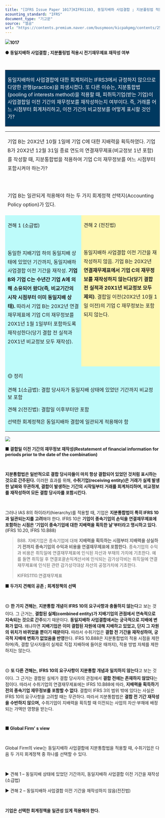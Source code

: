```yaml
---
title: "[IFRS Issue Paper 1017]KIFRS1103, 동일지배하 사업결합 ; 지분풀링법 적용시 전기재무제표 재작성 여부 ①"
acounting_standard: "IFRS"
document_type: "기고문"
source: "엘곰"
url: "https://contents.premium.naver.com/busymoon/kicpakpmg/contents/250811170238013zk"
---
```

![](https://n2.news.naver.com/l.gif?type=content)**1017**

**● 동일지배하 사업결합 ; 지분풀링법 적용시 전기재무제표 재작성 여부**

**​**

<table style=""><tbody><tr><td colspan="3" rowspan="1" style="width: 100.0%; height: 129.0px;  background-color: #003960;"><div><p style=""><span style="color:#ffffff;">동일지배하의 사업결합에 대한 회계처리는 IFRS3에서 규정하지 않으므로 다양한 관행(practice)을 파생시켰다. 또 다른 이슈는, 지분통합법(pooling of interests method)을 적용할 때, 피취득기업(받는 기업)이 사업결합일 이전 기간의 재무정보를 재작성하는지 여부이다. 즉, 거래를 어느 시점부터 회계처리하고, 이전 기간의 비교정보를 어떻게 표시할 것인가?</span></p></div></td></tr></tbody></table>

<table style=""><tbody><tr><td colspan="3" rowspan="1" style="width: 100.0%; height: 64.5px;  "><div><p style="line-height:1.8;"><span style="">기업 B는 20X2년 10월 1일에 기업 C에 대한 지배력을 획득하였다. 기업 B가 20X2년 12월 31일 종료 연도의 연결재무제표(비교정보 1년 포함)를 작성할 때, 지분통합법을 적용하여 기업 C의 재무정보를 어느 시점부터 포함시켜야 하는가?</span></p></div><div><p style="line-height:1.8;"><span style="">​</span></p></div><div><p style="line-height:1.8;"><span style="">기업 B는 일관되게 적용해야 하는 두 가지 회계정책 선택지(Accounting Policy option)가 있다.</span></p></div></td></tr><tr><td colspan="2" rowspan="1" style="width: 49.17%; height: 32.25px;  background-color: #bdfbfa;"><div><p style="line-height:1.8;"><span style="">견해 1 (소급법)</span></p></div><div><p style="line-height:1.8;"><span style="">​</span></p></div><div><p style="line-height:1.8;"><span style="">동일한 지배기업 하의 동일지배 상태에 있었던 기간까지, 동일지배하 사업결합 이전 기간을 재작성. </span><span style=""><b>기업 B와 기업 C는 수년간 기업 A에 의해 소유되어 왔다(즉, 비교기간의 시작 시점부터 이미 동일지배 상태).</b></span><span style=""> 따라서 기업 B는 20X2년 연결재무제표에 기업 C의 재무정보를 20X1년 1월 1일부터 포함하도록 재작성한다(당기 결합 전 실적과 20X1년 비교정보 모두 재작성).</span></p></div><div><p style="line-height:1.8;"><span style="">​</span></p></div></td><td colspan="1" rowspan="1" style="width: 50.83%; height: 32.25px;  background-color: #fff8b2;"><div><p style="line-height:1.8;"><span style="">견해 2 (전진법)</span></p></div><div><p style="line-height:1.8;"><span style="">​</span></p></div><div><p style="line-height:1.8;"><span style="">동일지배하 사업결합 이전 기간을 재작성하지 않음. 기업 B는 20X2년 </span><span style=""><b>연결재무제표에서 기업 C의 재무정보를 재작성하지 않는다(당기 결합 전 실적과 20X1년 비교정보 모두 제외)</b></span><span style="">. 결합일 이전(20X2년 10월 1일 이전)의 기업 C 재무정보는 포함되지 않는다.</span></p></div><div><p style="line-height:1.8;"><span style="">​</span></p></div><div><p style="line-height:1.8;"><span style="">​</span></p></div><div><p style="line-height:1.8;"><span style="">​</span></p></div></td></tr><tr><td colspan="3" rowspan="1" style="width: 100.0%; height: 32.25px;  background-color: #bdfbfa;"><div><p style=""><span style="">🟡 정리</span></p></div><div><p style=""><span style="">견해 1(소급법)</span><span style="">: 결합 당사자가 동일지배 상태에 있었던 기간까지 비교정보 포함</span></p></div><div><p style=""><span style="">견해 2(전진법)</span><span style="">: 결합일 이후부터만 포함</span></p></div><div><p style=""><span style="">선택한 회계정책은 동일지배하 결합에 일관되게 적용해야 함</span></p></div></td></tr></tbody></table>

![](https://scs-phinf.pstatic.net/MjAyNTA4MTFfMTMx/MDAxNzU0ODk3Njk0MjE5.Rad1k1V5vhBaemRpqBXHYN0RtBmv-iBFUUmgYoRYIZIg.2CeBNxErBCN-suTkBbqwzhcZss_2PjIR6NuespWFdYsg.PNG/image.png?type=w800)

**■ 결합일 이전 기간의 재무정보 재작성(Restatement of financial information for periods prior to the date of the combination)**

​

**지분통합법은 일반적으로 결합 당사자들이 마치 항상 결합되어 있었던 것처럼 표시하는 것으로 간주된다.** 이러한 효과를 위해, **수취기업(receiving entity)은 거래가 실제 발생한 날짜와 무관하게, 결합이 발생하는 기간의 시작일부터 거래를 회계처리하며, 비교정보를 재작성하여 모든 결합 당사자를 포함시킨다.**

**​**

그러나 IAS 8의 하이라키(hierarchy)를 적용할 때, 기업은 **지분통합법이 특히 IFRS 10과 일관되는지를 고려**해야 한다. IFRS 10은 **기업이 종속기업의 손익을 연결재무제표에 포함하는 시점은 ‘기업이 종속기업에 대한 지배력을 획득한 날’부터라고 명시하고 있다.** (IFRS 10.20, IFRS 10.B88)

> B88. 지배기업은 종속기업에 대해 **지배력을 획득하는 시점부터 지배력을 상실하기 전까지 종속기업의 수익과 비용을 연결재무제표에 포함한다.** 종속기업의 수익과 비용은 취득일에 연결재무제표에 인식된 자산과 부채의 가치에 기초한다. 예를 들면 취득일 후 연결포괄손익계산서에 인식되는 감가상각비는 취득일에 연결재무제표에 인식된 관련 감가상각대상 자산의 공정가치에 기초한다.
> 
> KIFRS1110.연결재무제표

**■ 두가지 견해의 공존 ; 회계정책의 선택**

**​**

🟡 **한 가지 견해는**, **지분통합 개념이 IFRS 10의 요구사항과 충돌하지 않는다**고 보는 것이다. 그 근거는, **결합된 실체(combined entity)가 지배기업의 관점에서 연속적으로 지속되는 것으로 간주**되기 때문이다. **동일지배하 사업결합에서는 궁극적으로 지배에 변화가 없다.** 왜냐하면 **지배기업은 이미 결합된 자원에 대해 지배하고 있었고, 단지 그 자원의 위치가 바뀌었을 뿐이기 때문이다.** 따라서 수취기업은 **결합 전 기간을 재작성하여, 궁극적 지배에 변화가 없었음을 반영**한다. IFRS 10.B88은 지분통합법의 적용 시점을 제한하며(즉, 결합 당사자들이 실제로 직접 지배하에 들어온 때까지), 적용 방법 자체를 제한하지는 않는다.

​

🟡 **또 다른 견해는,** **IFRS 10의 요구사항이 지분통합 개념과 일치하지 않는다**고 보는 것이다. 그 근거는 결합된 실체가 결합 당사자의 관점에서 **결합 전에는 존재하지 않았다**는 점이다. 따라서 수취기업의 연결재무제표에는 IFRS 10.B88에 따라, **지배력을 획득하기 전의 종속기업 재무정보를 포함할 수 없다**. 결합이 IFRS 3의 범위 밖에 있다는 사실은 IFRS 10의 요구사항을 고려할 때는 무관하다. 따라서 지분통합법은 **결합 전 기간 재작성을 수반하지 않으며,** 수취기업이 지배력을 획득할 때 이전되는 사업의 자산·부채에 배정되는 가액만 영향을 받는다.

​

**■ Global Firm' s view**

​

Global Firm의 view는 동일지배하 사업결합에 지분통합법을 적용할 때, 수취기업은 다음 두 가지 회계정책 중 하나를 선택할 수 있다.

​

▶ 견해 1 – 동일지배 상태에 있었던 기간까지, 동일지배하 사업결합 이전 기간을 재작성(소급법)

▶ 견해 2 – 동일지배하 사업결합 이전 기간을 재작성하지 않음(전진법)

​

**기업은 선택한 회계정책을 일관성 있게 적용해야 한다.**